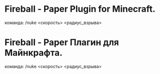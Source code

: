 # Fireball - Paper Plugin for Minecraft.

команда: /nuke <скорость> <радиус_взрыва>
 
# Fireball - Paper Плагин для Майнкрафта.

команда: /nuke <скорость> <радиус_взрыва>
